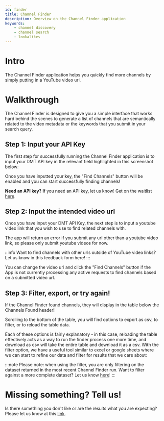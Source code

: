 ```yaml
---
id: finder
title: Channel Finder
description: Overview on the Channel Finder application
keywords:
    - channel discovery
    - channel search
    - lookalikes
---
```


# Intro
The Channel Finder application helps you quickly find more channels by simply putting in a YouTube video url.

# Walkthrough
The Channel Finder is designed to give you a simple interface that works hard behind the scenes to generate a list of channels that are semantically related to the video metadata or the keywords that you submit in your search query.

## Step 1: Input your API Key
The first step for successfully running the Channel Finder application is to input your DMT API key in the relevant field highlighted in this screenshot below:

Once you have inputted your key, the "Find Channels" button will be enabled and you can start successfully finding channels!

**Need an API key?**
If you need an API key, let us know! Get on the waitlist [here](https://airtable.com/appzETVKT8y3nFxsx/shrEEvRQTq3tXfmgR).


## Step 2: Input the intended video url

Once you have input your DMT API Key, the next step is to input a youtube video link that you wish to use to find related channels with.

The app will return an error if you submit any url other than a youtube video link, so please only submit youtube videos for now. 

::info
Want to find channels with other urls outside of YouTube video links? Let us know in this feedback form here!
:::

You can change the video url and click the "Find Channels" button if the App is not currently processing any active requests to find channels based on a submitted video url.

## Step 3: Filter, export, or try again!

If the Channel Finder found channels, they will display in the table below the Channels Found header! 

Scrolling to the bottom of the table, you will find options to export as csv, to filter, or to reload the table data.

Each of these options is fairly explanatory - in this case, reloading the table effectively acts as a way to run the finder process one more time, and download as csv will take the entire table and download  it as a csv.
With the filter option, we have a useful tool similar to excel or google sheets where we can start to refine our data and filter for results that we care about:

:::note
Please note: when using the filter, you are only filtering on the dataset returned in the most recent Channel Finder run. Want to filter against a more complete dataset? Let us know [here](https://airtable.com/appzETVKT8y3nFxsx/shreeZck44tUeKVqf)!
:::

# Missing something? Tell us!
Is there something you don't like or are the results what you are expecting?
Please let us know at this [link](https://airtable.com/appzETVKT8y3nFxsx/shreeZck44tUeKVqf).
